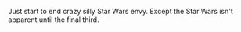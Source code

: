 Just start to end crazy silly Star Wars envy. Except the Star Wars isn't apparent until the final third.
